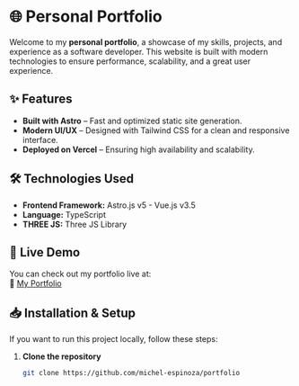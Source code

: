 # 🌐 Personal Portfolio

Welcome to my **personal portfolio**, a showcase of my skills, projects, and experience as a software developer. This website is built with modern technologies to ensure performance, scalability, and a great user experience.

## ✨ Features

- **Built with Astro** – Fast and optimized static site generation.
- **Modern UI/UX** – Designed with Tailwind CSS for a clean and responsive interface.
- **Deployed on Vercel** – Ensuring high availability and scalability.

## 🛠️ Technologies Used

- **Frontend Framework:** Astro.js v5 - Vue.js v3.5  
- **Language:** TypeScript  
- **THREE JS:** Three JS Library

## 🚀 Live Demo

You can check out my portfolio live at:  
🔗 [My Portfolio](https://your-portfolio-link.com)  

## 📥 Installation & Setup

If you want to run this project locally, follow these steps:

1. **Clone the repository**
   ```sh
   git clone https://github.com/michel-espinoza/portfolio
